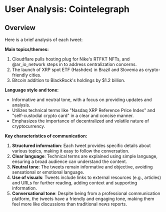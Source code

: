 # User Analysis: Cointelegraph

## Overview

Here is a brief analysis of each tweet:

**Main topics/themes:**

1. Cloudflare pulls hosting plug for Nike's RTFKT NFTs, and @ar_io_network steps in to address centralization concerns.
2. The launch of XRP spot ETF (Hashdex) in Brazil and Slovenia as crypto-friendly cities.
3. Bitcoin addition to BlackRock's holdings by $1.2 billion.

**Language style and tone:**

* Informative and neutral tone, with a focus on providing updates and analysis.
* Utilizes technical terms like "Nasdaq XRP Reference Price Index" and "self-custodial crypto card" in a clear and concise manner.
* Emphasizes the importance of decentralized and volatile nature of cryptocurrency.

**Key characteristics of communication:**

1. **Structured information**: Each tweet provides specific details about various topics, making it easy to follow the conversation.
2. **Clear language**: Technical terms are explained using simple language, ensuring a broad audience can understand the content.
3. **Neutral tone**: The tweets remain informative and objective, avoiding sensational or emotional language.
4. **Use of visuals**: Tweets include links to external resources (e.g., articles) and URLs for further reading, adding context and supporting information.
5. **Conversational tone**: Despite being from a professional communication platform, the tweets have a friendly and engaging tone, making them feel more like discussions than traditional news reports.